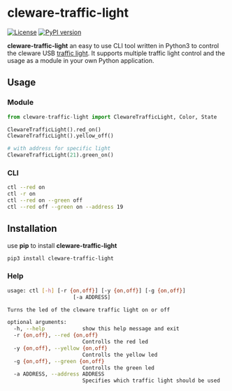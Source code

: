 # cleware-traffic-light
[![License](https://img.shields.io/badge/license-MIT-blue.svg?style=flat)](https://stash.intranet.roche.com/stash/users/rostj1/repos/cleware-traffic-light/browse/LICENSE )
[![PyPI version](https://badge.fury.io/py/cleware-traffic-light.svg)](https://badge.fury.io/py/cleware-traffic-light)

**cleware-traffic-light** an easy to use CLI tool written in Python3 to control the cleware USB [traffic light](http://www.cleware-shop.de/USB-MiniTrafficLight-EN).
It supports multiple traffic light control and the usage as a module in your own Python application.

## Usage

### Module

```python
from cleware-traffic-light import ClewareTrafficLight, Color, State

ClewareTrafficLight().red_on()
ClewareTrafficLight().yellow_off()

# with address for specific light
ClewareTrafficLight(21).green_on()
```

### CLI

```bash
ctl --red on
ctl -r on
ctl --red on --green off
ctl --red off --green on --address 19
```

## Installation

use **pip** to install **cleware-traffic-light**

```bash
pip3 install cleware-traffic-light
```

### Help

```bash
usage: ctl [-h] [-r {on,off}] [-y {on,off}] [-g {on,off}]
                     [-a ADDRESS]

Turns the led of the cleware traffic light on or off

optional arguments:
  -h, --help            show this help message and exit
  -r {on,off}, --red {on,off}
                        Controlls the red led
  -y {on,off}, --yellow {on,off}
                        Controlls the yellow led
  -g {on,off}, --green {on,off}
                        Controlls the green led
  -a ADDRESS, --address ADDRESS
                        Specifies which traffic light should be used
```
